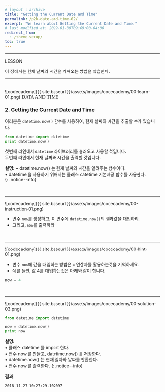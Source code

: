 ```yaml
---
# layout : archive
title: "Getting the Current Date and Time"
permalink: /p2k-date-and-time-02/
excerpt: "We learn about Getting the Current Date and Time."
# last_modified_at: 2019-01-30T09:00:00-04:00
redirect_from:
  - /theme-setup/
toc: true
---
```

    
    
<hr style="border: solid 1px #dddddd ;">    

LESSON    

이 장에서는 현재 날짜와 시간을 가져오는 방법을 학습한다.     

     
<hr style="border: solid 1px #dddddd ;">    
<br>
![codecademy]({{ site.baseurl }}/assets/images/codecademy/00-learn-01.png)    
<font size="3"  face="돋움">DATA AND TIME</font> 

### 2. Getting the Current Date and Time    
<p>    

여러분은 `datetime.now()` 함수를 사용하여, 현재 날짜와 시간을 추출할 수가 있습니다.    


```python
from datetime import datetime
print datetime.now()
```

첫번째 라인에서 `datetime` 라이브러리를 불러오고 사용할 것입니다.    
두번째 라인에서 현재 날짜와 시간을 출력할 것입니다.    


**설명:**
• datetime.now() 는 현재 날짜와 시간을 알려주는 함수이다.    
• datetime 을 사용하기 위해서는 클래스 datetime 기본제공 함수를 사용한다.    
{: .notice--info}



<br>
<hr/>


![codecademy]({{ site.baseurl }}/assets/images/codecademy/00-instruction-01.png)    

* 변수 `now`를 생성하고, 이 변수에 `datetime.now()`의 결과값을 대입하라.     
* 그리고, `now`를 출력하라. 


<p style="page-break-before: always;"></p>
<br>
<hr/>


![codecademy]({{ site.baseurl }}/assets/images/codecademy/00-hint-01.png)    

* 변수 `now`에 값을 대입하는 방법은 `=` 연산자를 활용하는것을 기억하세요.   
* 예를 들면, 값 4를 대입하는것은 아래와 같이 합니다.    

```python
now = 4
```

<br>
<hr/>


![codecademy]({{ site.baseurl }}/assets/images/codecademy/00-solution-03.png)    


```python
from datetime import datetime

now = datetime.now()
print now
```

**설명:**     
• 클래스 datetime 를 import 한다.     
• 변수 now 를 만들고, datetime.now() 를 저장한다.      
• datetime.now() 는 현재 일자와 날짜를 반환한다.    
• 변수 now 를 출력한다. 
{: .notice--info}


**결과**
```
2018-11-27 10:27:29.102097
```    